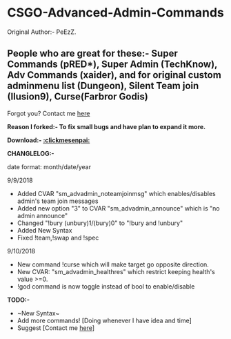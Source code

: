 # CSGO-Advanced-Admin-Commands
Original Author:- PeEzZ.

## People who are great for these:- Super Commands (pRED*), Super Admin (TechKnow), Adv Commands (xaider), and for original custom adminmenu list (Dungeon), Silent Team join (Ilusion9),  Curse(Farbror Godis)

Forgot you? Contact me [here](http://steamcommunity.com/profiles/76561198132924835)

**Reason I forked:- To fix small bugs and have plan to expand it more.**

**Download:- [:clickmesenpai:](https://github.com/Cruze03/CSGO-Advanced-Admin-Commands/releases)**


**CHANGLELOG:-**

date format: month/date/year

9/9/2018

* Added CVAR "sm_advadmin_noteamjoinmsg" which enables/disables admin's team join messages
* Added new option "3" to CVAR "sm_advadmin_announce" which is "no admin announce"
* Changed "!bury (unbury)1/(bury)0" to "!bury and !unbury"
* Added New Syntax
* Fixed !team,!swap and !spec

9/10/2018

* New command !curse which will make target go opposite direction.
* New CVAR: "sm_advadmin_healthres" which restrict keeping health's value >=0.
* !god command is now toggle instead of bool to enable/disable

**TODO:-**
* ~New Syntax~
* Add more commands! [Doing whenever I have idea and time] 
* Suggest [Contact me [here](http://steamcommunity.com/profiles/76561198132924835)]
